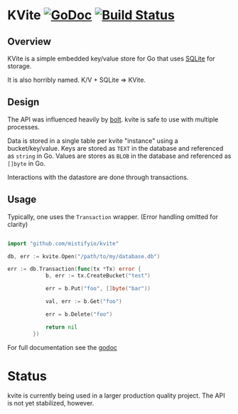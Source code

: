 KVite [![GoDoc](https://godoc.org/github.com/mistifyio/kvite?status.png)](https://godoc.org/github.com/mistifyio/kvite) [![Build Status](https://drone.io/github.com/mistifyio/kvite/status.png)](https://drone.io/github.com/mistifyio/kvite/latest)
=====

## Overview ##

KVite is a simple embedded key/value store for Go that uses [SQLite](http://www.sqlite.org) for storage.

It is also horribly named. K/V + SQLite => KVite.


## Design ##

The API was influenced heavily by
[bolt](https://github.com/boltdb/bolt/). kvite is safe to use with
multiple processes.

Data is stored in a single table per kvite "instance" using a
bucket/key/value.  Keys are stored as `TEXT` in the database and
referenced as `string` in Go.
Values are stores as `BLOB` in the database and referenced as `[]byte` in Go.

Interactions with the datastore are done through transactions.

## Usage ##

Typically, one uses the `Transaction` wrapper. (Error handling omitted for clarity)

```go

import "github.com/mistifyio/kvite"

db, err := kvite.Open("/path/to/my/database.db")

err := db.Transaction(func(tx *Tx) error {
            b, err := tx.CreateBucket("test")

            err = b.Put("foo", []byte("bar"))

            val, err := b.Get("foo")

            err = b.Delete("foo")

            return nil
        })

```

For full documentation see the [godoc](https://godoc.org/github.com/mistifyio/kvite)

# Status #

kvite is currently being used in a larger production quality project.
The API is not yet stabilized, however.

